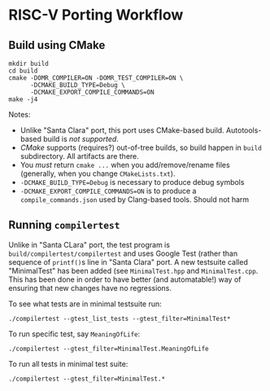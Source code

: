 # RISC-V Porting Workflow

## Build using CMake

```
mkdir build
cd build
cmake -DOMR_COMPILER=ON -DOMR_TEST_COMPILER=ON \
      -DCMAKE_BUILD_TYPE=Debug \
      -DCMAKE_EXPORT_COMPILE_COMMANDS=ON
make -j4
```

Notes:

 * Unlike "Santa Clara" port, this port uses CMake-based build. Autotools-based build is *not supported*.
 * *CMake* supports (requires?) out-of-tree builds, so build happen in `build` subdirectory. All artifacts are there.
 * You *must* return `cmake ...` when you add/remove/rename files (generally, when you change `CMakeLists.txt`).
 * `-DCMAKE_BUILD_TYPE=Debug` is necessary to produce debug symbols
 * `-DCMAKE_EXPORT_COMPILE_COMMANDS=ON` is to produce a `compile_commands.json` used by Clang-based tools. Should not harm

 ## Running `compilertest`

 Unlike in "Santa CLara" port, the test program is `build/compilertest/compilertest` and uses Google Test (rather than sequence of `printf()`s line in "Santa Clara" port. A new testsuite called "MinimalTest" has been added (see `MinimalTest.hpp` and `MinimalTest.cpp`. This has been done in order to have better (and automatable!) way of ensuring that new changes have no regressions.

 To see what tests are in minimal testsuite run:

 ```
 ./compilertest --gtest_list_tests --gtest_filter=MinimalTest*
 ```

 To run specific test, say `MeaningOfLife`:

 ```
 ./compilertest --gtest_filter=MinimalTest.MeaningOfLife
 ```

 To run all tests in minimal test suite:

 ```
 ./compilertest --gtest_filter=MinimalTest.*
 ```



